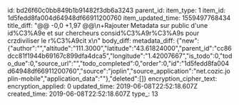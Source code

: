 id: bd26f60c0bb849b1b91482f3db6a3243
parent_id: 
item_type: 1
item_id: 1d5fedd8fa004d64948df66911200760
item_updated_time: 1559497768434
title_diff: "@@ -0,0 +1,97 @@\n+Rajouter Metadata sur public d'une id%C3%A9e et sur chercheurs consid%C3%A9r%C3%A9s pour crzdiviliser le r%C3%A9cit x\n"
body_diff: 
metadata_diff: {"new":{"author":"","altitude":"111.3000","latitude":"43.61824000","parent_id":"cc86dcc81f1944b69167c899dfa4dca5","longitude":"1.42007667","is_todo":0,"todo_due":0,"source_url":"","todo_completed":0,"order":0,"id":"1d5fedd8fa004d64948df66911200760","source":"joplin","source_application":"net.cozic.joplin-mobile","application_data":""},"deleted":[]}
encryption_cipher_text: 
encryption_applied: 0
updated_time: 2019-06-08T22:52:18.607Z
created_time: 2019-06-08T22:52:18.607Z
type_: 13
